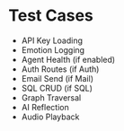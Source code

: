 ﻿# Test Cases

- API Key Loading  
- Emotion Logging  
- Agent Health (if enabled)  
- Auth Routes (if Auth)  
- Email Send (if Mail)  
- SQL CRUD (if SQL)  
- Graph Traversal  
- AI Reflection  
- Audio Playback  
